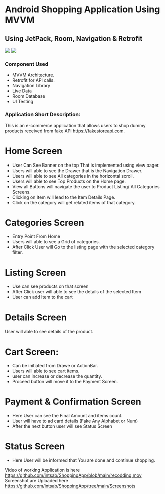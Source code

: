 # Android Shopping Application Using MVVM

## Using JetPack, Room, Navigation & Retrofit
![](https://img.shields.io/badge/android-Kotlin-yellowgreen) ![](https://img.shields.io/badge/Dependency%20Injection%20-Dagger-blue)

### Component Used
- MVVM Architecture.
- Retrofit for API calls.
- Navigation Library
- Live Data
- Room Database
- UI Testing

### Application Short Description:
 This is an e-commerce application that allows users to shop dummy products received from fake API https://fakestoreapi.com.

# Home Screen
- User Can See Banner on the top That is implemented using view pager.
- Users will able to see the Drawer that is the Navigation Drawer.
- Users will able to see All categories in the horizontal scroll.
- Users will able to see Top Products on the Home page.
- View all Buttons will navigate the user to Product Listing/ All Categories Screens.
- Clicking on Item will lead to the Item Details Page.
- Click on the category will get related items of that category.
# Categories Screen
- Entry Point From Home
- Users will able to see a Grid of categories.
- After Click User will Go to the listing page with the selected category filter.
# Listing Screen
- Use can see products on that screen 
- After Click user will able to see the details of the selected Item
- User can add Item to the cart
# Details Screen
User will able to see details of the product.
# Cart Screen:
- Can be initiated from Drawe or ActionBar.
- Users will able to see cart items.
- user can increase or decrease the quantity.
- Proceed button will move it to the Payment Screen.
# Payment & Confirmation Screen
- Here User can see the Final Amount and items count.
- User will have to ad card details (Fake Any Alphabet or Num)
- After the next button user will see Status Screen
# Status Screen
- Here User will be informed that You are done and continue shopping.

Video of working Application is here https://github.com/intsab/ShoppingApp/blob/main/recodding.mov 
Screenshot are Uploaded here https://github.com/intsab/ShoppingApp/tree/main/Screenshots
